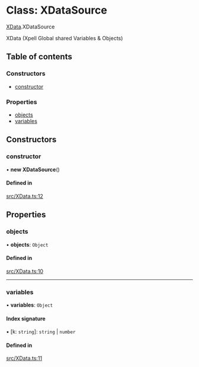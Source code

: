 # Class: XDataSource

[XData](../wiki/XData).XDataSource

XData (Xpell Global shared Variables & Objects)

## Table of contents

### Constructors

- [constructor](../wiki/XData.XDataSource#constructor)

### Properties

- [objects](../wiki/XData.XDataSource#objects)
- [variables](../wiki/XData.XDataSource#variables)

## Constructors

### constructor

• **new XDataSource**()

#### Defined in

[src/XData.ts:12](https://github.com/fridman-tamir/XPell/blob/317d84a/src/XData.ts#L12)

## Properties

### objects

• **objects**: `Object`

#### Defined in

[src/XData.ts:10](https://github.com/fridman-tamir/XPell/blob/317d84a/src/XData.ts#L10)

___

### variables

• **variables**: `Object`

#### Index signature

▪ [k: `string`]: `string` \| `number`

#### Defined in

[src/XData.ts:11](https://github.com/fridman-tamir/XPell/blob/317d84a/src/XData.ts#L11)
